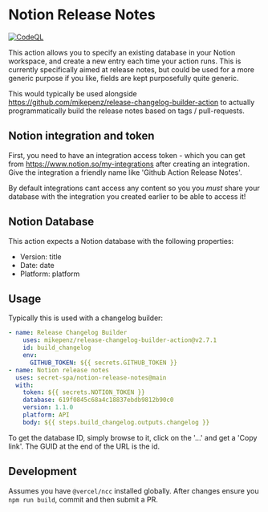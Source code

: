 # Notion Release Notes

[![CodeQL](https://github.com/infinitaslearning/notion-release-notes/actions/workflows/codeql-analysis.yml/badge.svg)](https://github.com/infinitaslearning/notion-release-notes/actions/workflows/codeql-analysis.yml)

This action allows you to specify an existing database in your Notion workspace, and create a new entry each time your action runs.  This is currently specifically aimed at release notes, but could be used for a more generic purpose if you like, fields are kept purposefully quite generic.

This would typically be used alongside https://github.com/mikepenz/release-changelog-builder-action to actually programmatically build the release notes based on tags / pull-requests.

## Notion integration and token

First, you need to have an integration access token - which you can get from https://www.notion.so/my-integrations after creating an integration.  Give the integration a friendly name like 'Github Action Release Notes'.

By default integrations cant access any content so you you *must* share your database with the integration you created earlier to be able to access it!

## Notion Database

This action expects a Notion database with the following properties:

- Version: title
- Date: date
- Platform: platform

## Usage

Typically this is used with a changelog builder:

```yaml
- name: Release Changelog Builder
    uses: mikepenz/release-changelog-builder-action@v2.7.1
    id: build_changelog
    env:
      GITHUB_TOKEN: ${{ secrets.GITHUB_TOKEN }}   
- name: Notion release notes        
  uses: secret-spa/notion-release-notes@main        
  with:          
    token: ${{ secrets.NOTION_TOKEN }}
    database: 619f0845c68a4c18837ebdb9812b90c0
    version: 1.1.0    
    platform: API
    body: ${{ steps.build_changelog.outputs.changelog }}
```

To get the database ID, simply browse to it, click on the '...' and get a 'Copy link'.  The GUID at the end of the URL is the id.

## Development

Assumes you have `@vercel/ncc` installed globally.
After changes ensure you `npm run build`, commit and then submit a PR.
